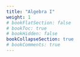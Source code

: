 ```yaml
---
title: "Algebra I"
weight: 1
# bookFlatSection: false
# bookToc: true
# bookHidden: false
bookCollapseSection: true
# bookComments: true
---
```

